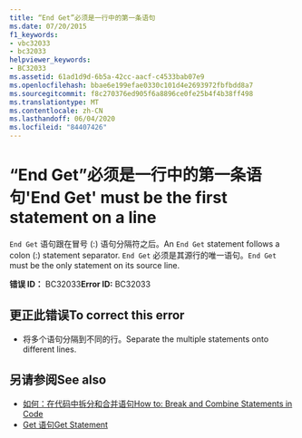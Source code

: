 ```yaml
---
title: “End Get”必须是一行中的第一条语句
ms.date: 07/20/2015
f1_keywords:
- vbc32033
- bc32033
helpviewer_keywords:
- BC32033
ms.assetid: 61ad1d9d-6b5a-42cc-aacf-c4533bab07e9
ms.openlocfilehash: bbae6e199efae0330c101d4e2693972fbfbdd8a7
ms.sourcegitcommit: f8c270376ed905f6a8896ce0fe25b4f4b38ff498
ms.translationtype: MT
ms.contentlocale: zh-CN
ms.lasthandoff: 06/04/2020
ms.locfileid: "84407426"
---
```

# <a name="end-get-must-be-the-first-statement-on-a-line"></a><span data-ttu-id="16067-102">“End Get”必须是一行中的第一条语句</span><span class="sxs-lookup"><span data-stu-id="16067-102">'End Get' must be the first statement on a line</span></span>
<span data-ttu-id="16067-103">`End Get` 语句跟在冒号 (:) 语句分隔符之后。</span><span class="sxs-lookup"><span data-stu-id="16067-103">An `End Get` statement follows a colon (:) statement separator.</span></span> <span data-ttu-id="16067-104">`End Get` 必须是其源行的唯一语句。</span><span class="sxs-lookup"><span data-stu-id="16067-104">`End Get` must be the only statement on its source line.</span></span>  
  
 <span data-ttu-id="16067-105">**错误 ID：** BC32033</span><span class="sxs-lookup"><span data-stu-id="16067-105">**Error ID:** BC32033</span></span>  
  
## <a name="to-correct-this-error"></a><span data-ttu-id="16067-106">更正此错误</span><span class="sxs-lookup"><span data-stu-id="16067-106">To correct this error</span></span>  
  
- <span data-ttu-id="16067-107">将多个语句分隔到不同的行。</span><span class="sxs-lookup"><span data-stu-id="16067-107">Separate the multiple statements onto different lines.</span></span>  
  
## <a name="see-also"></a><span data-ttu-id="16067-108">另请参阅</span><span class="sxs-lookup"><span data-stu-id="16067-108">See also</span></span>

- [<span data-ttu-id="16067-109">如何：在代码中拆分和合并语句</span><span class="sxs-lookup"><span data-stu-id="16067-109">How to: Break and Combine Statements in Code</span></span>](../programming-guide/program-structure/how-to-break-and-combine-statements-in-code.md)
- [<span data-ttu-id="16067-110">Get 语句</span><span class="sxs-lookup"><span data-stu-id="16067-110">Get Statement</span></span>](../language-reference/statements/get-statement.md)
